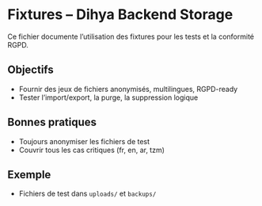 # Fixtures – Dihya Backend Storage

Ce fichier documente l’utilisation des fixtures pour les tests et la conformité RGPD.

## Objectifs
- Fournir des jeux de fichiers anonymisés, multilingues, RGPD-ready
- Tester l’import/export, la purge, la suppression logique

## Bonnes pratiques
- Toujours anonymiser les fichiers de test
- Couvrir tous les cas critiques (fr, en, ar, tzm)

## Exemple
- Fichiers de test dans `uploads/` et `backups/`
